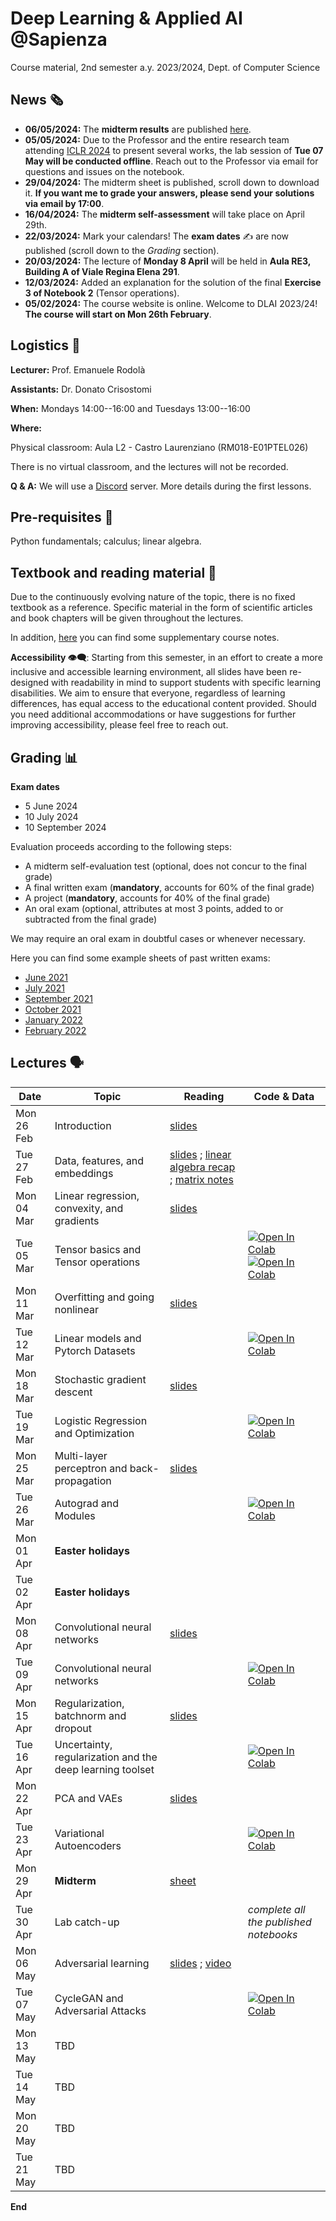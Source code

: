 # Deep Learning & Applied AI @Sapienza

Course material, 2nd semester a.y. 2023/2024, Dept. of Computer Science

## News 🗞️
- **06/05/2024:** The **midterm results** are published [here](https://github.com/erodola/DLAI-s2-2024/raw/main/midterm-results.pdf).
- **05/05/2024:** Due to the Professor and the entire research team attending [ICLR 2024](https://iclr.cc/) to present several works, the lab session of **Tue 07 May will be conducted offline**. Reach out to the Professor via email for questions and issues on the notebook.
- **29/04/2024:** The midterm sheet is published, scroll down to download it. **If you want me to grade your answers, please send your solutions via email by 17:00**.
- **16/04/2024:** The **midterm self-assessment** will take place on April 29th.
- **22/03/2024:** Mark your calendars! The **exam dates** ✍ are now published (scroll down to the _Grading_ section).
- **20/03/2024:** The lecture of **Monday 8 April** will be held in **Aula RE3, Building A of Viale Regina Elena 291**.
- **12/03/2024:** Added an explanation for the solution of the final **Exercise 3 of Notebook 2** (Tensor operations).
- **05/02/2024:** The course website is online. Welcome to DLAI 2023/24! **The course will start on Mon 26th February**.

## Logistics 🧭

**Lecturer:** Prof. Emanuele Rodolà

**Assistants:** Dr. Donato Crisostomi

**When:** Mondays 14:00--16:00 and Tuesdays 13:00--16:00

**Where:**

Physical classroom: Aula L2 - Castro Laurenziano (RM018-E01PTEL026)

There is no virtual classroom, and the lectures will not be recorded.

**Q & A:** We will use a [Discord](https://discord.com/) server. More details during the first lessons.

## Pre-requisites 🔑

Python fundamentals; calculus; linear algebra.

## Textbook and reading material 📖

Due to the continuously evolving nature of the topic, there is no fixed textbook as a reference. Specific material in the form of scientific articles and book chapters will be given throughout the lectures.

In addition, [here](https://github.com/erodola/DLAI-s2-2022/raw/main/resources/Course_notes_Crisostomi.pdf) you can find some supplementary course notes.

**Accessibility 👁️‍🗨️**: Starting from this semester, in an effort to create a more inclusive and accessible learning environment, all slides have been re-designed with readability in mind to support students with specific learning disabilities. We aim to ensure that everyone, regardless of learning differences, has equal access to the educational content provided. Should you need additional accommodations or have suggestions for further improving accessibility, please feel free to reach out.

## Grading 📊

**Exam dates**
- 5 June 2024
- 10 July 2024
- 10 September 2024

Evaluation proceeds according to the following steps:

- A midterm self-evaluation test (optional, does not concur to the final grade)
- A final written exam (**mandatory**, accounts for 60% of the final grade)
- A project (**mandatory**, accounts for 40% of the final grade)
- An oral exam (optional, attributes at most 3 points, added to or subtracted from the final grade)

We may require an oral exam in doubtful cases or whenever necessary.

Here you can find some example sheets of past written exams:

- [June 2021](https://github.com/erodola/DLAI-s2-2021/raw/main/exams/June-2021.pdf)
- [July 2021](https://github.com/erodola/DLAI-s2-2021/raw/main/exams/July-2021.pdf)
- [September 2021](https://github.com/erodola/DLAI-s2-2021/raw/main/exams/September-2021.pdf)
- [October 2021](https://github.com/erodola/DLAI-s2-2021/raw/main/exams/October-2021.pdf)
- [January 2022](https://github.com/erodola/DLAI-s2-2022/raw/main/exams/Jan22.pdf)
- [February 2022](https://github.com/erodola/DLAI-s2-2022/raw/main/exams/Feb22.pdf)

## Lectures 🗣️

**Date** | **Topic** | **Reading** | **Code & Data**
------------ | ------------- | ------------ | ------------
Mon 26 Feb | Introduction | [slides](https://github.com/erodola/DLAI-s2-2024/raw/main/01_intro/01-intro.pdf) |
Tue 27 Feb | Data, features, and embeddings | [slides](https://github.com/erodola/DLAI-s2-2024/raw/main/02_data/02-data.pdf) ; [linear algebra recap](https://github.com/erodola/DLAI-s2-2024/raw/main/02_data/03-linalg.pdf) ; [matrix notes](https://github.com/erodola/DLAI-s2-2024/raw/main/02_data/03b-matrix.pdf) |
Mon 04 Mar | Linear regression, convexity, and gradients | [slides](https://github.com/erodola/DLAI-s2-2024/raw/main/04_linear/04-linear.pdf) |
Tue 05 Mar | Tensor basics and Tensor operations | | [![Open In Colab](https://colab.research.google.com/assets/colab-badge.svg)](https://colab.research.google.com/github/erodola/DLAI-s2-2024/blob/main/labs/01_Tensor_basics.ipynb) [![Open In Colab](https://colab.research.google.com/assets/colab-badge.svg)](https://colab.research.google.com/github/erodola/DLAI-s2-2024/blob/main/labs/02_Tensor_operations.ipynb)
Mon 11 Mar | Overfitting and going nonlinear | [slides](https://github.com/erodola/DLAI-s2-2024/raw/main/05_nonlinear/05-nonlinear.pdf) |
Tue 12 Mar | Linear models and Pytorch Datasets | | [![Open In Colab](https://colab.research.google.com/assets/colab-badge.svg)](https://colab.research.google.com/github/erodola/DLAI-s2-2024/blob/main/labs/03_Linear_models_and_Pytorch_Datasets.ipynb)
Mon 18 Mar | Stochastic gradient descent | [slides](https://github.com/erodola/DLAI-s2-2024/raw/main/06_sgd/06-sgd.pdf) |
Tue 19 Mar | Logistic Regression and Optimization | | [![Open In Colab](https://colab.research.google.com/assets/colab-badge.svg)](https://colab.research.google.com/github/erodola/DLAI-s2-2024/blob/main/labs/04_Logistic_Regression_and_Optimization.ipynb)
Mon 25 Mar | Multi-layer perceptron and back-propagation | [slides](https://github.com/erodola/DLAI-s2-2024/raw/main/07_mlp/07-mlp.pdf) |
Tue 26 Mar | Autograd and Modules | | [![Open In Colab](https://colab.research.google.com/assets/colab-badge.svg)](https://colab.research.google.com/github/erodola/DLAI-s2-2024/blob/main/labs/05_Autograd_and_Modules.ipynb)
Mon 01 Apr | **Easter holidays** |  |  
Tue 02 Apr | **Easter holidays** |  |  
Mon 08 Apr | Convolutional neural networks | [slides](https://github.com/erodola/DLAI-s2-2024/raw/main/08_cnn/08-cnn.pdf) |
Tue 09 Apr | Convolutional neural networks | | [![Open In Colab](https://colab.research.google.com/assets/colab-badge.svg)](https://colab.research.google.com/github/erodola/DLAI-s2-2024/blob/main/labs/06_Convolutional_Neural_Networks.ipynb)
Mon 15 Apr | Regularization, batchnorm and dropout | [slides](https://github.com/erodola/DLAI-s2-2024/raw/main/09_regular/09-regular.pdf) |
Tue 16 Apr | Uncertainty, regularization and the deep learning toolset | | [![Open In Colab](https://colab.research.google.com/assets/colab-badge.svg)](https://colab.research.google.com/github/erodola/DLAI-s2-2024/blob/main/labs/07_Uncertainty_regularization_and_the_DL_toolset.ipynb)
Mon 22 Apr | PCA and VAEs | [slides](https://github.com/erodola/DLAI-s2-2024/raw/main/10_pcavae/10-pcavae.pdf) |
Tue 23 Apr | Variational Autoencoders | | [![Open In Colab](https://colab.research.google.com/assets/colab-badge.svg)](https://colab.research.google.com/github/erodola/DLAI-s2-2024/blob/main/labs/08_Variational_Autoencoders_(VAEs).ipynb) 
Mon 29 Apr | **Midterm** | [sheet](https://github.com/erodola/DLAI-s2-2024/raw/main/midterm.pdf) |
Tue 30 Apr | Lab catch-up |  | _complete all the published notebooks_
Mon 06 May | Adversarial learning | [slides](https://github.com/erodola/DLAI-s2-2024/raw/main/11_adversarial/11-adversarial.pdf) ; [video](https://youtu.be/GTPuyqjME3E) |
Tue 07 May | CycleGAN and Adversarial Attacks | | [![Open In Colab](https://colab.research.google.com/assets/colab-badge.svg)](https://colab.research.google.com/github/erodola/DLAI-s2-2024/blob/main/labs/09_CycleGAN_and_Adversarial_Attacks.ipynb) 
Mon 13 May | TBD |  |
Tue 14 May | TBD |  |
Mon 20 May | TBD |  |
Tue 21 May | TBD |  |

**End**
